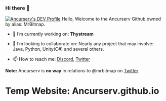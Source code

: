 ### Hi there 👋
[![Ancurserv's DEV Profile](https://d2fltix0v2e0sb.cloudfront.net/dev-badge.svg)](https://dev.to/ancurserv)
Hello, Welcome to the Ancurserv Github owned by alias: MrBitmap.


- 🔭 I’m currently working on: **Thystream**

- 👯 I’m looking to collaborate on: Nearly any project that may involve: Java, Python, Unity(C#) and several others.

- 📫 How to reach me: [Discord](https://discord.gg/a2Z5uqa), [Twitter](https://twitter.com/ancurserv?s=09)

**Note:** Ancurserv is **no way** in relations to @mrbitmap on [Twitter](https://twitter.com/mrbitmap?s=09)

# Temp Website: Ancurserv.github.io
<!--
**Ancurserv/Ancurserv** is a ✨ _special_ ✨ repository because its `README.md` (this file) appears on your GitHub profile.

Here are some ideas to get you started:

- 🔭 I’m currently working on ...
- 🌱 I’m currently learning ...
- 👯 I’m looking to collaborate on ...
- 🤔 I’m looking for help with ...
- 💬 Ask me about ...
- 📫 How to reach me: ...
- 😄 Pronouns: ...
- ⚡ Fun fact: ...
-->
